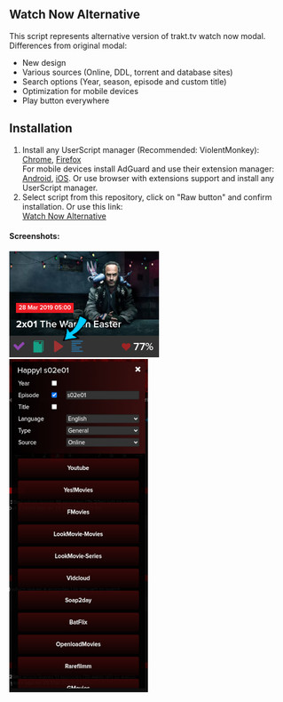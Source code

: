 ## Watch Now Alternative
This script represents alternative version of trakt.tv watch now modal.  
Differences from original modal:
+ New design
+ Various sources (Online, DDL, torrent and database sites)
+ Search options (Year, season, episode and custom title)
+ Optimization for mobile devices
+ Play button everywhere
## Installation
1. Install any UserScript manager (Recommended: ViolentMonkey):
[Chrome](https://chrome.google.com/webstore/detail/violentmonkey/jinjaccalgkegednnccohejagnlnfdag), [Firefox](https://addons.mozilla.org/en-US/firefox/addon/violentmonkey/?utm_source=addons.mozilla.org&utm_medium=referral&utm_content=search)   
For mobile devices install AdGuard and use their extension manager: [Android](https://adguard.com/en/adguard-android/overview.html), [iOS](https://adguard.com/en/adguard-ios/overview.html). Or use browser with extensions support and install any UserScript manager.
2. Select script from this repository, click on "Raw button" and confirm installation. Or use this link:  
   [Watch Now Alternative](https://github.com/sergeyhist/trakt-watch-now-alternative/raw/main/trakt-watch-now-next.user.js)  
#### Screenshots:
   ![Play Button](screenshots/play-button.png)   
   ![Main Window](screenshots/main-inteface.png)  
